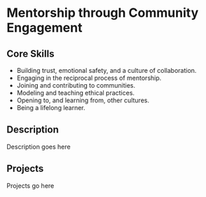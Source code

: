 Mentorship through Community Engagement
=======================================

Core Skills
-----------

* Building trust, emotional safety, and a culture of collaboration.
* Engaging in the reciprocal process of mentorship.
* Joining and contributing to communities.
* Modeling and teaching ethical practices.
* Opening to, and learning from, other cultures.
* Being a lifelong learner.

Description
-----------

Description goes here

Projects
--------

Projects go here

